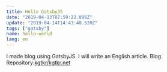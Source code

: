```yaml
---
title: Hello GatsbyJS
date: "2019-04-13T07:59:22.896Z"
update: "2019-04-14T14:43:48.520Z"
tags: ["gatsby"]
name: hello-world
lang: en
---
```


I made blog using GatsbyJS.
I will write an English article.
Blog Repository:[kgtkr/kgtkr.net](https://github.com/kgtkr/kgtkr.net)

